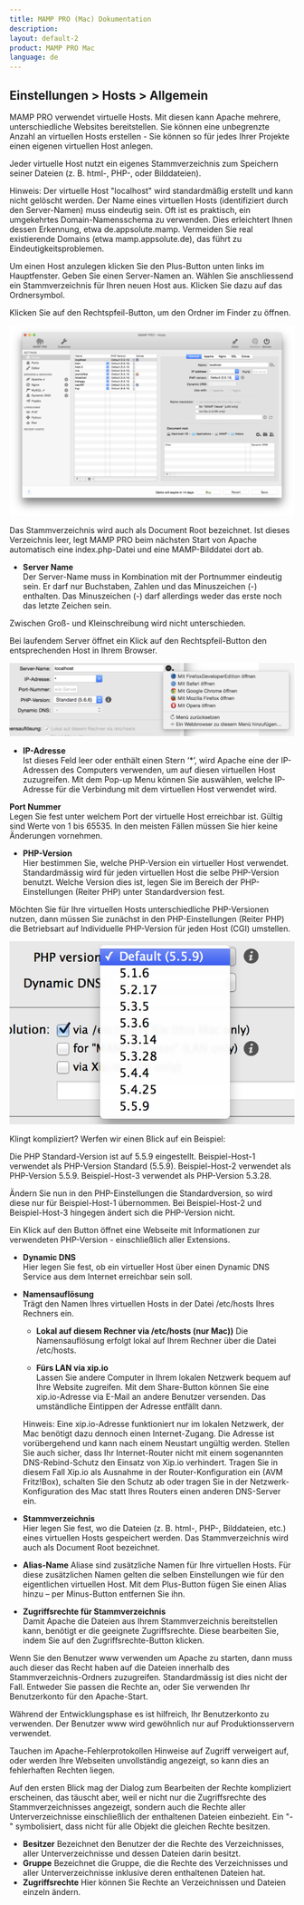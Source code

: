 ```yaml
---
title: MAMP PRO (Mac) Dokumentation
description: 
layout: default-2
product: MAMP PRO Mac
language: de
---
```


## Einstellungen > Hosts > Allgemein

MAMP PRO verwendet virtuelle Hosts. Mit diesen kann Apache mehrere, unterschiedliche Websites bereitstellen. Sie können eine unbegrenzte Anzahl an virtuellen Hosts erstellen - Sie können so für jedes Ihrer Projekte einen eigenen virtuellen Host anlegen.

Jeder virtuelle Host nutzt ein eigenes Stammverzeichnis zum Speichern seiner Dateien (z. B. html-, PHP-, oder Bilddateien).

<div class="alert" role="alert">
Hinweis: Der virtuelle Host "localhost" wird standardmäßig erstellt und kann nicht gelöscht werden.
Der Name eines virtuellen Hosts (identifiziert durch den Server-Namen) muss eindeutig sein. Oft ist es praktisch, ein umgekehrtes Domain-Namensschema zu verwenden. Dies erleichtert Ihnen dessen Erkennung, etwa de.appsolute.mamp. Vermeiden Sie real existierende Domains (etwa mamp.appsolute.de), das führt zu Eindeutigkeitsproblemen.
</div>

Um einen Host anzulegen klicken Sie den Plus-Button unten links im Hauptfenster. Geben Sie einen Server-Namen an. Wählen Sie anschliessend ein Stammverzeichnis für Ihren neuen Host aus. Klicken Sie dazu auf das Ordnersymbol.

Klicken Sie auf den Rechtspfeil-Button, um den Ordner im Finder zu öffnen.

![MAMP](Allgemein.png)

Das Stammverzeichnis wird auch als Document Root bezeichnet. Ist dieses Verzeichnis leer, legt MAMP PRO beim nächsten Start von Apache automatisch eine index.php-Datei und eine MAMP-Bilddatei dort ab.

*  **Server Name**  
Der Server-Name muss in Kombination mit der Portnummer eindeutig sein. Er darf nur Buchstaben, Zahlen und das Minuszeichen (-) enthalten. Das Minuszeichen (-) darf allerdings weder das erste noch das letzte Zeichen sein.

Zwischen Groß- und Kleinschreibung wird nicht unterschieden.

Bei laufendem Server öffnet ein Klick auf den Rechtspfeil-Button den entsprechenden Host in Ihrem Browser.

![MAMP](Browsers.png)

*  **IP-Adresse**  
Ist dieses Feld leer oder enthält einen Stern ‘*’, wird Apache eine der IP-Adressen des Computers verwenden, um auf diesen virtuellen Host zuzugreifen. Mit dem Pop-up Menu können Sie auswählen, welche IP-Adresse für die Verbindung mit dem virtuellen Host verwendet wird.

**Port Nummer**  
Legen Sie fest unter welchem Port der virtuelle Host erreichbar ist. Gültig sind Werte von 1 bis 65535. In den meisten Fällen müssen Sie hier keine Änderungen vornehmen.

*  **PHP-Version**  
Hier bestimmen Sie, welche PHP-Version ein virtueller Host verwendet. Standardmässig wird für jeden virtuellen Host die selbe PHP-Version benutzt. Welche Version dies ist, legen Sie im Bereich der PHP-Einstellungen (Reiter PHP) unter Standardversion fest.

Möchten Sie für Ihre virtuellen Hosts unterschiedliche PHP-Versionen nutzen, dann müssen Sie zunächst in den PHP-Einstellungen (Reiter PHP) die Betriebsart auf Individuelle PHP-Version für jeden Host (CGI) umstellen.

![MAMP](PHP.png)

Klingt kompliziert? Werfen wir einen Blick auf ein Beispiel:

Die PHP Standard-Version ist auf 5.5.9 eingestellt.
Beispiel-Host-1 verwendet als PHP-Version Standard (5.5.9).
Beispiel-Host-2 verwendet als PHP-Version 5.5.9.
Beispiel-Host-3 verwendet als PHP-Version 5.3.28.

Ändern Sie nun in den PHP-Einstellungen die Standardversion, so wird diese nur für Beispiel-Host-1 übernommen. Bei Beispiel-Host-2 und Beispiel-Host-3 hingegen ändert sich die PHP-Version nicht.

Ein Klick auf den  Button öffnet eine Webseite mit Informationen zur verwendeten PHP-Version - einschließlich aller Extensions.

*  **Dynamic DNS**  
Hier legen Sie fest, ob ein virtueller Host über einen Dynamic DNS Service aus dem Internet erreichbar sein soll.

*  **Namensauflösung**  
Trägt den Namen Ihres virtuellen Hosts in der Datei /etc/hosts Ihres Rechners ein.

    *  **Lokal auf diesem Rechner via /etc/hosts (nur Mac))** 
         Die Namensauflösung erfolgt lokal auf Ihrem Rechner über die Datei /etc/hosts.

    *  **Fürs LAN via xip.io**  
       Lassen Sie andere Computer in Ihrem lokalen Netzwerk bequem auf Ihre Website zugreifen. Mit dem Share-Button können          Sie eine xip.io-Adresse via E-Mail an andere Benutzer versenden. Das umständliche Eintippen der Adresse entfällt dann.

    <div class="alert" role="alert">
    Hinweis: Eine xip.io-Adresse funktioniert nur im lokalen Netzwerk, der Mac benötigt dazu dennoch einen Internet-Zugang.      Die Adresse ist vorübergehend und kann nach einem Neustart ungültig werden. Stellen Sie auch sicher, dass Ihr                Internet-Router nicht mit einem sogenannten DNS-Rebind-Schutz den Einsatz von Xip.io verhindert. Tragen Sie in diesem        Fall Xip.io als Ausnahme in der Router-Konfiguration ein (AVM Fritz!Box), schalten Sie den Schutz ab oder tragen Sie in      der Netzwerk-Konfiguration des Mac statt Ihres Routers einen anderen DNS-Server ein.
    </div>

*  **Stammverzeichnis**  
     Hier legen Sie fest, wo die Dateien (z. B. html-, PHP-, Bilddateien, etc.) eines virtuellen Hosts gespeichert werden.        Das Stammverzeichnis wird auch als Document Root bezeichnet.

*  **Alias-Name**
     Aliase sind zusätzliche Namen für Ihre virtuellen Hosts. Für diese zusätzlichen Namen gelten die selben Einstellungen       wie für den eigentlichen virtuellen Host. Mit dem Plus-Button fügen Sie einen Alias hinzu – per Minus-Button entfernen      Sie ihn.

*  **Zugriffsrechte für Stammverzeichnis**  
     Damit Apache die Dateien aus Ihrem Stammverzeichnis bereitstellen kann, benötigt er die geeignete Zugriffsrechte. Diese      bearbeiten Sie, indem Sie auf den Zugriffsrechte-Button klicken.

Wenn Sie den Benutzer www verwenden um Apache zu starten, dann muss auch dieser das Recht haben auf die Dateien innerhalb des Stammverzeichnis-Ordners zuzugreifen. Standardmässig ist dies nicht der Fall. Entweder Sie passen die Rechte an, oder Sie verwenden Ihr Benutzerkonto für den Apache-Start.

Während der Entwicklungsphase es ist hilfreich, Ihr Benutzerkonto zu verwenden. Der Benutzer www wird gewöhnlich nur auf Produktionsservern verwendet.

Tauchen im Apache-Fehlerprotokollen Hinweise auf Zugriff verweigert auf, oder werden Ihre Webseiten unvollständig angezeigt, so kann dies an fehlerhaften Rechten liegen.

Auf den ersten Blick mag der Dialog zum Bearbeiten der Rechte kompliziert erscheinen, das täuscht aber, weil er nicht nur die Zugriffsrechte des Stammverzeichnisses angezeigt, sondern auch die Rechte aller Unterverzeichnisse einschließlich der enthaltenen Dateien einbezieht. Ein "-" symbolisiert, dass nicht für alle Objekt die gleichen Rechte besitzen.

*  **Besitzer**
     Bezeichnet den Benutzer der die Rechte des Verzeichnisses, aller Unterverzeichnisse und dessen Dateien darin besitzt.
*  **Gruppe**
     Bezeichnet die Gruppe, die die Rechte des Verzeichnisses und aller Unterverzeichnisse inklusive deren enthaltenen           Dateien hat.
*  **Zugriffsrechte**
Hier können Sie Rechte an Verzeichnissen und Dateien einzeln ändern.
